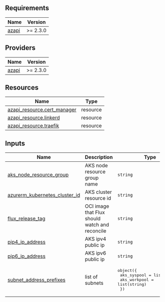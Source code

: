 ## Requirements

| Name | Version |
|------|---------|
| <a name="requirement_azapi"></a> [azapi](#requirement\_azapi) | >= 2.3.0 |

## Providers

| Name | Version |
|------|---------|
| <a name="provider_azapi"></a> [azapi](#provider\_azapi) | >= 2.3.0 |

## Resources

| Name | Type |
|------|------|
| [azapi_resource.cert_manager](https://registry.terraform.io/providers/Azure/azapi/latest/docs/resources/resource) | resource |
| [azapi_resource.linkerd](https://registry.terraform.io/providers/Azure/azapi/latest/docs/resources/resource) | resource |
| [azapi_resource.traefik](https://registry.terraform.io/providers/Azure/azapi/latest/docs/resources/resource) | resource |

## Inputs

| Name | Description | Type | Default | Required |
|------|-------------|------|---------|:--------:|
| <a name="input_aks_node_resource_group"></a> [aks\_node\_resource\_group](#input\_aks\_node\_resource\_group) | AKS node resource group name | `string` | n/a | yes |
| <a name="input_azurerm_kubernetes_cluster_id"></a> [azurerm\_kubernetes\_cluster\_id](#input\_azurerm\_kubernetes\_cluster\_id) | AKS cluster resource id | `string` | n/a | yes |
| <a name="input_flux_release_tag"></a> [flux\_release\_tag](#input\_flux\_release\_tag) | OCI image that Flux should watch and reconcile | `string` | `"latest"` | no |
| <a name="input_pip4_ip_address"></a> [pip4\_ip\_address](#input\_pip4\_ip\_address) | AKS ipv4 public ip | `string` | n/a | yes |
| <a name="input_pip6_ip_address"></a> [pip6\_ip\_address](#input\_pip6\_ip\_address) | AKS ipv6 public ip | `string` | n/a | yes |
| <a name="input_subnet_address_prefixes"></a> [subnet\_address\_prefixes](#input\_subnet\_address\_prefixes) | list of subnets | <pre>object({<br/>    aks_syspool  = list(string)<br/>    aks_workpool = list(string)<br/>  })</pre> | n/a | yes |
